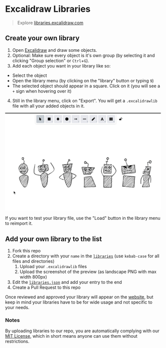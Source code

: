 # Excalidraw Libraries

> Explore [libraries.excalidraw.com](https://libraries.excalidraw.com)

## Create your own library

1. Open [Excalidraw](https://excalidraw.com/) and draw some objects.
2. Optional: Make sure every object is it's own group (by selecting it
   and clicking "Group selection" or `Ctrl`+`G`).
3. Add each object you want in your library like so:
  - Select the object
  - Open the library menu (by clicking on the "library" button or
    typing `9`)
  - The selected object should appear in a square. Click on it (you
    will see a `+` sign when hovering over it)
4. Still in the library menu, click on "Export". You will get a
   `.excalidrawlib` file with all your added objects in it.

![Gif showing how to add a single objects and export the library](public/add_to_library_and_export.gif)

If you want to test your library file, use the "Load" button in the
library menu to reimport it.

## Add your own library to the list

1. Fork this repo
2. Create a directory with your `name` in the [`libraries`](libraries) (use `kebab-case` for all files and directories)
   1. Upload your `.excalidrawlib` files
   2. Upload the screenshot of the preview (as landscape PNG with max width 800px)
3. Edit the [`libraries.json`](libraries.json) and add your entry to the end
4. Create a Pull Request to this repo

Once reviewed and approved your library will appear on the [website](https://libraries.excalidraw.com), but keep in mind your libraries have to be for wide usage and not specific to your needs.

### Notes

By uploading libraries to our repo, you are automatically complying with our [MIT License](LICENSE), which in short means anyone can use them without restrictions.
